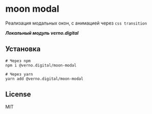 # moon modal

Реализация модальных окон, с анимацией
через `css transition`

***Локальный модуль verno.digital***

## Установка

```shell
# Через npm
npm i @verno.digital/moon-modal

# Через yarn
yarn add @verno.digital/moon-modal
```

## License

MIT

